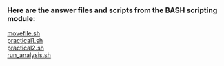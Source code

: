 ### Here are the answer files and scripts from the BASH scripting module:

[movefile.sh](https://github.com/WCSCourses/ViralBioinfAsia2022/blob/main/Modules/Lectures_and_Answers/bash_scripting/movefile.sh)    
[practical1.sh](https://github.com/WCSCourses/ViralBioinfAsia2022/blob/main/Modules/Lectures_and_Answers/bash_scripting/practical1.sh)    
[practical2.sh](https://github.com/WCSCourses/ViralBioinfAsia2022/blob/main/Modules/Lectures_and_Answers/bash_scripting/practical2.sh)    
[run_analysis.sh](https://github.com/WCSCourses/ViralBioinfAsia2022/blob/main/Modules/Lectures_and_Answers/bash_scripting/run_analysis.sh)    

